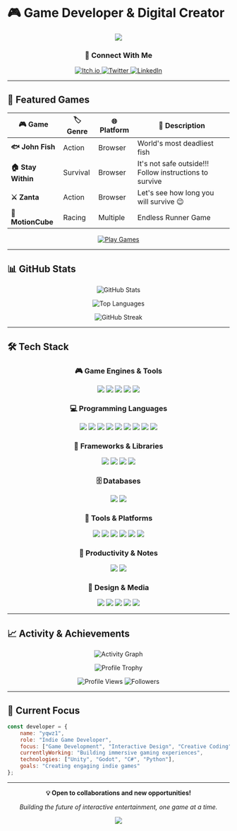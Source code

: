 # 🎮 Game Developer & Digital Creator

<div align="center">
  <img src="https://capsule-render.vercel.app/api?type=waving&color=gradient&customColorList=6,17,18,19,20&height=180&section=header&text=yqwz1&fontSize=70&fontAlignY=25&desc=Indie%20Game%20Developer&descAlignY=55&descAlign=50"/>
</div>

<div align="center">

### 🚀 Connect With Me

<a href="https://yqwz1.itch.io/" target="_blank">
  <img src="https://img.shields.io/badge/🎮_Itch.io-FA5C5C?style=for-the-badge&logoColor=white" alt="Itch.io"/>
</a>
<a href="https://x.com/yqwz_" target="_blank">
  <img src="https://img.shields.io/badge/🐦_Twitter-1DA1F2?style=for-the-badge&logoColor=white" alt="Twitter"/>
</a>
<a href="https://www.linkedin.com/in/wahib-mohammed-b03324229/" target="_blank">
  <img src="https://img.shields.io/badge/💼_LinkedIn-0077B5?style=for-the-badge&logoColor=white" alt="LinkedIn"/>
</a>

</div>

---

## 🎯 Featured Games

<div align="center">

| 🎮 Game | 🏷️ Genre | 🌐 Platform | 📝 Description |
|---------|----------|-------------|----------------|
| **🐟 John Fish** | Action | Browser | World's most deadliest fish |
| **🏠 Stay Within** | Survival | Browser | It's not safe outside!!! Follow instructions to survive |
| **⚔️ Zanta** | Action | Browser | Let's see how long you will survive 😉 |
| **🏃 MotionCube** | Racing | Multiple | Endless Runner Game |

<a href="https://yqwz1.itch.io/" target="_blank">
  <img src="https://img.shields.io/badge/🎮_Play_All_Games-FA5C5C?style=for-the-badge&logo=&logoColor=white" alt="Play Games"/>
</a>

</div>

---

## 📊 GitHub Stats

<div align="center">
  
  ![GitHub Stats](https://github-readme-stats.vercel.app/api?username=yqwz1&show_icons=true&theme=dark&hide_border=true&bg_color=0D1117&title_color=58A6FF&text_color=C9D1D9&icon_color=79C0FF)
  
  ![Top Languages](https://github-readme-stats.vercel.app/api/top-langs/?username=yqwz1&layout=compact&theme=dark&hide_border=true&bg_color=0D1117&title_color=58A6FF&text_color=C9D1D9)
  
  ![GitHub Streak](https://github-readme-streak-stats.herokuapp.com/?user=yqwz1&theme=dark&hide_border=true&background=0D1117&stroke=58A6FF&ring=79C0FF&fire=FF6B6B&currStreakLabel=C9D1D9)
  
</div>

---

## 🛠️ Tech Stack

<div align="center">

### 🎮 Game Engines & Tools
<img src="https://img.shields.io/badge/-Unity-000000?style=flat-square&logo=unity&logoColor=white" />
<img src="https://img.shields.io/badge/-Godot-478CBF?style=flat-square&logo=godot-engine&logoColor=white" />
<img src="https://img.shields.io/badge/-Unreal_Engine-313131?style=flat-square&logo=unreal-engine&logoColor=white" />
<img src="https://img.shields.io/badge/-Blender-F5792A?style=flat-square&logo=blender&logoColor=white" />
<img src="https://img.shields.io/badge/-Aseprite-7D929E?style=flat-square&logo=aseprite&logoColor=white" />

### 💻 Programming Languages
<img src="https://img.shields.io/badge/-C%23-239120?style=flat-square&logo=c-sharp&logoColor=white" />
<img src="https://img.shields.io/badge/-Python-3776AB?style=flat-square&logo=python&logoColor=white" />
<img src="https://img.shields.io/badge/-Java-ED8B00?style=flat-square&logo=java&logoColor=white" />
<img src="https://img.shields.io/badge/-C++-00599C?style=flat-square&logo=c%2B%2B&logoColor=white" />
<img src="https://img.shields.io/badge/-JavaScript-F7DF1E?style=flat-square&logo=javascript&logoColor=black" />
<img src="https://img.shields.io/badge/-TypeScript-3178C6?style=flat-square&logo=typescript&logoColor=white" />
<img src="https://img.shields.io/badge/-HTML5-E34F26?style=flat-square&logo=html5&logoColor=white" />
<img src="https://img.shields.io/badge/-CSS3-1572B6?style=flat-square&logo=css3&logoColor=white" />
<img src="https://img.shields.io/badge/-Lua-2C2D72?style=flat-square&logo=lua&logoColor=white" />

### 🚀 Frameworks & Libraries
<img src="https://img.shields.io/badge/-Flutter-02569B?style=flat-square&logo=flutter&logoColor=white" />
<img src="https://img.shields.io/badge/-Spring_Boot-6DB33F?style=flat-square&logo=spring-boot&logoColor=white" />
<img src="https://img.shields.io/badge/-React-61DAFB?style=flat-square&logo=react&logoColor=black" />
<img src="https://img.shields.io/badge/-Node.js-339933?style=flat-square&logo=node.js&logoColor=white" />

### 🗄️ Databases
<img src="https://img.shields.io/badge/-MySQL-4479A1?style=flat-square&logo=mysql&logoColor=white" />
<img src="https://img.shields.io/badge/-SQLite-003B57?style=flat-square&logo=sqlite&logoColor=white" />

### 🔧 Tools & Platforms
<img src="https://img.shields.io/badge/-GitHub-181717?style=flat-square&logo=github&logoColor=white" />
<img src="https://img.shields.io/badge/-Git-F05032?style=flat-square&logo=git&logoColor=white" />
<img src="https://img.shields.io/badge/-Windows-0078D4?style=flat-square&logo=windows&logoColor=white" />
<img src="https://img.shields.io/badge/-JetBrains_Rider-000000?style=flat-square&logo=rider&logoColor=white" />
<img src="https://img.shields.io/badge/-VS_Code-007ACC?style=flat-square&logo=visual-studio-code&logoColor=white" />
<img src="https://img.shields.io/badge/-Postman-FF6C37?style=flat-square&logo=postman&logoColor=white" />

### 📝 Productivity & Notes
<img src="https://img.shields.io/badge/-Obsidian-483699?style=flat-square&logo=obsidian&logoColor=white" />
<img src="https://img.shields.io/badge/-Notion-000000?style=flat-square&logo=notion&logoColor=white" />

### 🎨 Design & Media
<img src="https://img.shields.io/badge/-Photoshop-31A8FF?style=flat-square&logo=adobe-photoshop&logoColor=white" />
<img src="https://img.shields.io/badge/-Figma-F24E1E?style=flat-square&logo=figma&logoColor=white" />
<img src="https://img.shields.io/badge/-FL_Studio-FF7800?style=flat-square&logo=fl-studio&logoColor=white" />
<img src="https://img.shields.io/badge/-DaVinci_Resolve-233A51?style=flat-square&logo=davinci-resolve&logoColor=white" />
<img src="https://img.shields.io/badge/-Audacity-0000CC?style=flat-square&logo=audacity&logoColor=white" />

</div>

---

## 📈 Activity & Achievements

<div align="center">
  
  ![Activity Graph](https://github-readme-activity-graph.vercel.app/graph?username=yqwz1&theme=github-compact&hide_border=true&bg_color=0D1117&color=58A6FF&line=79C0FF&point=FF6B6B)
  
  ![Profile Trophy](https://github-profile-trophy.vercel.app/?username=yqwz1&theme=onedark&no-frame=true&no-bg=true&margin-w=4&row=2&column=4)
  
  ![Profile Views](https://komarev.com/ghpvc/?username=yqwz1&color=58A6FF&style=flat-square&label=Profile+Views)
  ![Followers](https://img.shields.io/github/followers/yqwz1?color=58A6FF&style=flat-square&label=Followers)
  
</div>

---

## 🎯 Current Focus

```javascript
const developer = {
    name: "yqwz1",
    role: "Indie Game Developer",
    focus: ["Game Development", "Interactive Design", "Creative Coding"],
    currentlyWorking: "Building immersive gaming experiences",
    technologies: ["Unity", "Godot", "C#", "Python"],
    goals: "Creating engaging indie games"
};
```

---

<div align="center">

**💡 Open to collaborations and new opportunities!**

*Building the future of interactive entertainment, one game at a time.*

</div>

<div align="center">
  <img src="https://capsule-render.vercel.app/api?type=waving&color=gradient&customColorList=6,17,18,19,20&height=120&section=footer"/>
</div>
